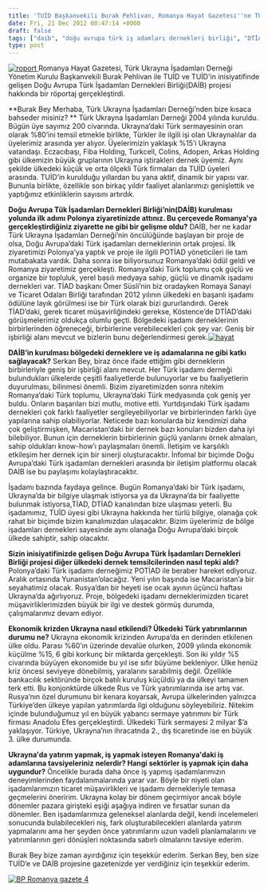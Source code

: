 ```yaml
---
title: 'TUİD Başkanvekili Burak Pehlivan, Romanya Hayat Gazetesi''ne TUİD''i ve Derneğin DAİB Projesini Anlattı'
date: Fri, 21 Dec 2012 08:47:14 +0000
draft: false
tags: ["daib", "doğu avrupa türk iş adamları dernekleri birliği", "DTİAD", "Ömer Süsli", "POTİAD", "Romanya", "Romanya Hayat Gazetesi", "Romanya Türk Sermayesi", "Romanya Türk Toplumu", "Romanya'da Türkler", "TİAD", "TUİD (Türk Ukrayna İşadamları Derneği)", "Zeki Uysal"]
type: post
---
```


[![](http://burakpehlivan.org/wp-content/uploads/2012/12/roport-300x240.png "roport")](http://burakpehlivan.org/wp-content/uploads/2012/12/roport.png)[
](http://burakpehlivan.org/wp-content/uploads/2012/12/BP-Romanya-gazete-41.jpg) Romanya Hayat Gazetesi, Türk Ukrayna İşadamları Derneği Yönetim Kurulu Başkanvekili Burak Pehlivan ile TUİD ve TUİD'in inisiyatifinde gelişen Doğu Avrupa Türk İşadamları Dernekleri Birliği(DAİB) projesi hakkında bir röportaj gerçekleştirdi.

**Burak Bey Merhaba, Türk Ukrayna İşadamları Derneği’nden bize kısaca bahseder misiniz?
** Türk Ukrayna İşadamları Derneği 2004 yılında kuruldu. Bügün üye sayımız 200 civarında. Ukrayna’daki Türk sermayesinin oran olarak %80’ini temsil etmekle birlikte, Türkler ile ilgili işi olan Ukraynalılar da üyelerimiz arasında yer alıyor. Üyelerimizin yaklaşık %15’i Ukrayna vatandaşı. Eczacıbaşı, Fiba Holding, Turkcell, Colins, Adopen, Arkas Holding gibi ülkemizin büyük gruplarının Ukrayna iştirakleri dernek üyemiz. Aynı şekilde ülkedeki küçük ve orta ölçekli Türk firmaları da TUİD üyeleri arasında. TUİD’in kurulduğu yıllardan bu yana aktif, dinamik bir yapısı var. Bununla birlikte, özellikle son birkaç yıldır faaliyet alanlarımızı genişlettik ve yaptığımız etkinliklerin sayısını artırdık.

**Doğu Avrupa Tük İşadamları Dernekleri Birliği’nin(DAİB) kurulması yolunda ilk adımı Polonya ziyaretinizde attınız. Bu çerçevede Romanya'ya gerçekleştirdiğiniz ziyarette ne gibi bir gelişme oldu?**
DAİB, her ne kadar Türk Ukrayna İşadamları Derneği’nin öncülüğünde başlayan bir proje de olsa, Doğu Avrupa’daki Türk işadamları derneklerinin ortak projesi. İlk ziyaretimizi Polonya’ya yaptık ve proje ile ilgili POTİAD yöneticileri ile tam mutabakata vardık. Daha sonra ise biliyorsunuz Romanya’daki ödül geldi ve Romanya ziyaretimiz gerçekleşti. Romanya’daki Türk toplumu çok güçlü ve organize bir topluluk, yerel basılı medyaya sahip, güçlü ve dinamik işadamı dernekleri var. TİAD başkanı Ömer Süsli’nin biz oradayken Romaya Sanayi ve Ticaret Odaları Birliği tarafından 2012 yılının ülkedeki en başarılı işadamı ödülüne layık görülmesi ise bir Türk olarak bizi gururlandırdı. Gerek TİAD’daki, gerek ticaret müşavirliğindeki gerekse, Köstence’de DTİAD’daki görüşmelerimiz oldukça olumlu geçti. Bölgedeki işadamı derneklerinin birbirlerinden öğreneceği, birbirlerine verebilecekleri çok şey var. Geniş bir işbirliği alanı mevcut ve bizlerin bunu değerlendirmesi gerek.[![](http://burakpehlivan.org/wp-content/uploads/2012/12/hayat-300x208.png "hayat")](http://burakpehlivan.org/wp-content/uploads/2012/12/hayat.png)

**DAİB’in kurulması bölgedeki derneklere ve iş adamalarına ne gibi katkı sağlayacak?**
Serkan Bey, biraz önce ifade ettiğim gibi derneklerin birbirleriyle geniş bir işbirliği alanı mevcut. Her Türk işadamı derneği bulundukları ülkelerde çeşitli faaliyetlerde bulunuyorlar ve bu faaliyetlerin duyurulması, bilinmesi önemli. Bizim ziyaretimizden sonra nitekim Romanya’daki Türk toplumu, Ukrayna’daki Türk medyasında çok geniş yer buldu. Onların başarıları bizi mutlu, motive etti. Yurtdışındaki Türk işadamı dernekleri çok farklı faaliyetler sergileyebiliyorlar ve birbirlerinden farklı üye yapılarına sahip olabiliyorlar. Neticede bazı konularda biz kendimizi daha çok geliştirmişken, Macaristan’daki bir dernek bazı konuları bizden daha iyi bilebiliyor. Bunun için derneklerin birbirlerinin güçlü yanlarını örnek almaları, sahip oldukları know-how’ı paylaşmaları önemli. İletişim ve karşılıklı etkileşim her dernek için bir sinerji oluşturacaktır. İnfomal bir biçimde Doğu Avrupa’daki Türk işadamları dernekleri arasında bir iletişim platformu olacak DAİB ise bu paylaşımı kolaylaştıracaktır.

İşadamı bazında faydaya gelince. Bugün Romanya’daki bir Türk işadamı, Ukrayna’da bir bilgiye ulaşmak istiyorsa ya da Ukrayna’da bir faaliyette bulunmak istiyorsa,TİAD, DTİAD kanalından bize ulaşması yeterli. Bu işadamımız, TUİD üyesi gibi Ukrayna hakkında her türlü bilgiye, olanağa çok rahat bir biçimde bizim kanalımızdan ulaşacaktır. Bizim üyelerimiz de bölge işadamları dernekleri sayesinde aynı olanağa Doğu Avrupa’daki birçok ülkede sahiptir, sahip olacaktır.

**Sizin inisiyatifinizde gelişen Doğu Avrupa Türk İşadamları Dernekleri Birliği projesi diğer ülkedeki dernek temsilcilerinden nasıl tepki aldı?**
Polonya’daki Türk işadamı derneğimiz POTİAD ile beraber hareket ediyoruz. Aralık ortasında Yunanistan’olacağız. Yeni yılın başında ise Macaristan’a bir seyahatimiz olacak. Rusya’dan bir heyeti ise ocak ayının üçüncü haftası Ukrayna’da ağırlıyoruz. Proje, bölgedeki işadamı derneklerimizden ticaret müşavirliklerimizden büyük bir ilgi ve destek görmüş durumda, çalışmalarımız devam ediyor.

**Ekonomik krizden Ukrayna nasıl etkilendi? Ülkedeki Türk yatırımlarının durumu ne?**
Ukrayna ekonomik krizinden Avrupa’da en derinden etkilenen ülke oldu. Parası %60’ın üzerinde devalüe olurken, 2009 yılında ekonomik küçülme %15, 6 gibi korkunç bir miktarda gerçekleşti. Son iki yıldır %5 civarında büyüyen ekonomide bu yıl ise sıfır büyüme bekleniyor. Ülke henüz kriz öncesi seviyeye dönebilmiş, yaralarını sarabilmiş değil. Özellikle bankacılık sektöründe birçok batılı kuruluş küçüldü ya da ülkeyi tamamen terk etti. Bu konjonktürde ülkede Rus ve Türk yatırımlarında ise artış var. Rusya’nın özel durumunu bir kenara koyarsak, Avrupa ülkelerinden yalnızca Türkiye’den ülkeye yapılan yatırımlarda ilgi olduğunu söyleyebiliriz. Nitekim içinde bulunduğumuz yıl en büyük yabancı sermaye yatırımını bir Türk firması Anadolu Efes gerçekleştirdi. Ülkedeki Türk sermayesi 2 milyar $’a yaklaşıyor. Türkiye, Ukrayna’nın ihracatnda 2., dış ticaretinde ise en büyük 3. ülke durumunda.

**Ukrayna'da yatırım yapmak, iş yapmak isteyen Romanya'daki iş adamlarına tavsiyeleriniz nelerdir? Hangi sektörler iş yapmak için daha uygundur?**
Öncelikle burada daha önce iş yapmış işadamlarımızın deneyimlerinden faydalanmalarında yarar var. Böyle bir niyeti olan işadamlarımızın ticaret müşavirlikleri ve işadamı dernekleriyle temasa geçmelerini öneririm. Ukrayna kolay bir dönem geçirmiyor ancak böyle dönemler pazara girişteki eşiği aşağıya indiren ve fırsatlar sunan da dönemler. Ben işadamlarımıza geleneksel alanlarda değil, kendi incelemeleri sonucunda bulabilecekleri niş, fark oluşturabilecekleri alanlarda yatırım yapmalarını ama her şeyden önce yatırımlarını uzun vadeli planlamalarını ve yatırımlarının geri dönüşleri noktasında sabırlı olmalarını tavsiye ederim.

Burak Bey bize zaman ayırdığınız için teşekkür ederim.
Serkan Bey, ben size TUİD’e ve DAİB projesine gazetenizde yer verdiğiniz için teşekkür ederim.

[![](http://burakpehlivan.org/wp-content/uploads/2012/12/BP-Romanya-gazete-41.jpg "BP Romanya gazete 4")](http://burakpehlivan.org/wp-content/uploads/2012/12/BP-Romanya-gazete-41.jpg)
